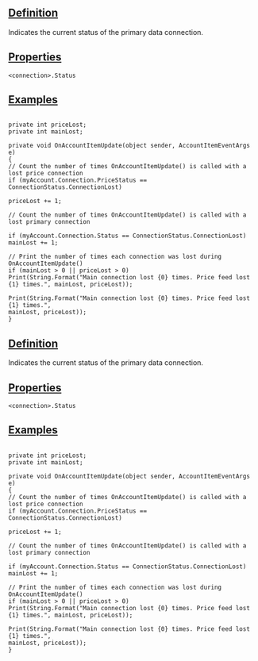 ## [Definition](https://developer.ninjatrader.com/docs/desktop/status\#definition)

Indicates the current status of the primary data connection.

## [Properties](https://developer.ninjatrader.com/docs/desktop/status\#properties)

`<connection>.Status`

## [Examples](https://developer.ninjatrader.com/docs/desktop/status\#examples)

```jsx-150469391 csharp

private int priceLost;
private int mainLost;

private void OnAccountItemUpdate(object sender, AccountItemEventArgs e)
{
// Count the number of times OnAccountItemUpdate() is called with a lost price connection
if (myAccount.Connection.PriceStatus == ConnectionStatus.ConnectionLost)

priceLost += 1;

// Count the number of times OnAccountItemUpdate() is called with a lost primary connection

if (myAccount.Connection.Status == ConnectionStatus.ConnectionLost)
mainLost += 1;

// Print the number of times each connection was lost during OnAccountItemUpdate()
if (mainLost > 0 || priceLost > 0)
Print(String.Format("Main connection lost {0} times. Price feed lost {1} times.", mainLost, priceLost));

Print(String.Format("Main connection lost {0} times. Price feed lost {1} times.",
mainLost, priceLost));
}

```

## [Definition](https://developer.ninjatrader.com/docs/desktop/status\#definition)

Indicates the current status of the primary data connection.

## [Properties](https://developer.ninjatrader.com/docs/desktop/status\#properties)

`<connection>.Status`

## [Examples](https://developer.ninjatrader.com/docs/desktop/status\#examples)

```jsx-150469391 csharp

private int priceLost;
private int mainLost;

private void OnAccountItemUpdate(object sender, AccountItemEventArgs e)
{
// Count the number of times OnAccountItemUpdate() is called with a lost price connection
if (myAccount.Connection.PriceStatus == ConnectionStatus.ConnectionLost)

priceLost += 1;

// Count the number of times OnAccountItemUpdate() is called with a lost primary connection

if (myAccount.Connection.Status == ConnectionStatus.ConnectionLost)
mainLost += 1;

// Print the number of times each connection was lost during OnAccountItemUpdate()
if (mainLost > 0 || priceLost > 0)
Print(String.Format("Main connection lost {0} times. Price feed lost {1} times.", mainLost, priceLost));

Print(String.Format("Main connection lost {0} times. Price feed lost {1} times.",
mainLost, priceLost));
}

```